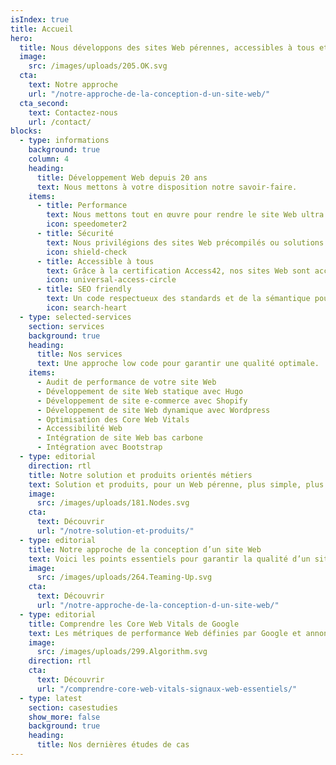 ```yaml
---
isIndex: true
title: Accueil
hero:
  title: Nous développons des sites Web pérennes, accessibles à tous et à faible émission de carbone.
  image:
    src: /images/uploads/205.OK.svg
  cta:
    text: Notre approche
    url: "/notre-approche-de-la-conception-d-un-site-web/"
  cta_second:
    text: Contactez-nous
    url: /contact/
blocks:
  - type: informations
    background: true
    column: 4
    heading:
      title: Développement Web depuis 20 ans
      text: Nous mettons à votre disposition notre savoir-faire.
    items:
      - title: Performance
        text: Nous mettons tout en œuvre pour rendre le site Web ultra rapide et bas carbone grâce à de nombreux critères de tests.
        icon: speedometer2
      - title: Sécurité
        text: Nous privilégions des sites Web précompilés ou solutions SaaS.
        icon: shield-check
      - title: Accessible à tous
        text: Grâce à la certification Access42, nos sites Web sont accessibles à tous.
        icon: universal-access-circle
      - title: SEO friendly
        text: Un code respectueux des standards et de la sémantique pour un réferencement naturel optimisé.
        icon: search-heart
  - type: selected-services
    section: services
    background: true
    heading:
      title: Nos services
      text: Une approche low code pour garantir une qualité optimale.
    items:
      - Audit de performance de votre site Web
      - Développement de site Web statique avec Hugo
      - Développement de site e-commerce avec Shopify
      - Développement de site Web dynamique avec Wordpress
      - Optimisation des Core Web Vitals
      - Accessibilité Web
      - Intégration de site Web bas carbone
      - Intégration avec Bootstrap
  - type: editorial
    direction: rtl
    title: Notre solution et produits orientés métiers
    text: Solution et produits, pour un Web pérenne, plus simple, plus accessible et à faible émission de carbone.
    image:
      src: /images/uploads/181.Nodes.svg
    cta:
      text: Découvrir
      url: "/notre-solution-et-produits/"
  - type: editorial
    title: Notre approche de la conception d’un site Web
    text: Voici les points essentiels pour garantir la qualité d’un site Web dans le temps et son utilisation par les internautes.
    image:
      src: /images/uploads/264.Teaming-Up.svg
    cta:
      text: Découvrir
      url: "/notre-approche-de-la-conception-d-un-site-web/"
  - type: editorial
    title: Comprendre les Core Web Vitals de Google
    text: Les métriques de performance Web définies par Google et annoncées pour la première fois en mai 2020.
    image:
      src: /images/uploads/299.Algorithm.svg
    direction: rtl
    cta:
      text: Découvrir
      url: "/comprendre-core-web-vitals-signaux-web-essentiels/"
  - type: latest
    section: casestudies
    show_more: false
    background: true
    heading:
      title: Nos dernières études de cas
---
```

